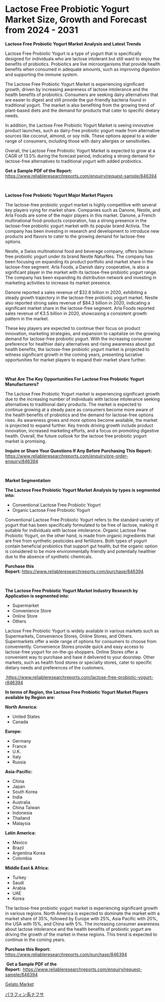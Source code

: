 <p><h1>Lactose Free Probiotic Yogurt Market Size, Growth and Forecast from 2024 - 2031</h1></p><p><strong>Lactose Free Probiotic Yogurt Market Analysis and Latest Trends</strong></p>
<p><p>Lactose Free Probiotic Yogurt is a type of yogurt that is specifically designed for individuals who are lactose intolerant but still want to enjoy the benefits of probiotics. Probiotics are live microorganisms that provide health benefits when consumed in adequate amounts, such as improving digestion and supporting the immune system.</p><p>The Lactose Free Probiotic Yogurt Market is experiencing significant growth, driven by increasing awareness of lactose intolerance and the health benefits of probiotics. Consumers are seeking dairy alternatives that are easier to digest and still provide the gut-friendly bacteria found in traditional yogurt. The market is also benefiting from the growing trend of plant-based diets and the demand for products that cater to specific dietary needs.</p><p>In addition, the Lactose Free Probiotic Yogurt Market is seeing innovative product launches, such as dairy-free probiotic yogurt made from alternative sources like coconut, almond, or soy milk. These options appeal to a wider range of consumers, including those with dairy allergies or sensitivities.</p><p>Overall, the Lactose Free Probiotic Yogurt Market is expected to grow at a CAGR of 13.5% during the forecast period, indicating a strong demand for lactose-free alternatives to traditional yogurt with added probiotics.</p></p>
<p><strong>Get a Sample PDF of the Report:&nbsp;</strong> <a href="https://www.reliableresearchreports.com/enquiry/request-sample/846394">https://www.reliableresearchreports.com/enquiry/request-sample/846394</a></p>
<p>&nbsp;</p>
<p><strong>Lactose Free Probiotic Yogurt Major Market Players</strong></p>
<p><p>The lactose-free probiotic yogurt market is highly competitive with several key players vying for market share. Companies such as Danone, Nestle, and Arla Foods are some of the major players in this market. Danone, a French multinational food-products corporation, has a strong presence in the lactose-free probiotic yogurt market with its popular brand Activia. The company has been investing in research and development to introduce new products and flavors to cater to the growing demand for lactose-free options. </p><p>Nestle, a Swiss multinational food and beverage company, offers lactose-free probiotic yogurt under its brand Nestle NaturNes. The company has been focusing on expanding its product portfolio and market share in the lactose-free segment. Arla Foods, a Danish dairy cooperative, is also a significant player in the market with its lactose-free probiotic yogurt range. The company has been expanding its distribution network and investing in marketing activities to increase its market presence.</p><p>Danone reported a sales revenue of $32.6 billion in 2020, exhibiting a steady growth trajectory in the lactose-free probiotic yogurt market. Nestle also reported strong sales revenue of $84.3 billion in 2020, indicating a significant market share in the lactose-free segment. Arla Foods reported sales revenue of €3.5 billion in 2020, showcasing a consistent growth pattern in the market.</p><p>These key players are expected to continue their focus on product innovation, marketing strategies, and expansion to capitalize on the growing demand for lactose-free probiotic yogurt. With the increasing consumer preference for healthier dairy alternatives and rising awareness about gut health benefits, the lactose-free probiotic yogurt market is projected to witness significant growth in the coming years, presenting lucrative opportunities for market players to expand their market share further.</p></p>
<p>&nbsp;</p>
<p><strong>What Are The Key Opportunities For Lactose Free Probiotic Yogurt Manufacturers?</strong></p>
<p><p>The Lactose Free Probiotic Yogurt market is experiencing significant growth due to the increasing number of individuals with lactose intolerance seeking alternatives to traditional dairy products. The market is expected to continue growing at a steady pace as consumers become more aware of the health benefits of probiotics and the demand for lactose-free options rises. As awareness grows and more options become available, the market is projected to expand further. Key trends driving growth include product innovation, increased marketing efforts, and a focus on promoting digestive health. Overall, the future outlook for the lactose free probiotic yogurt market is promising.</p></p>
<p><strong>Inquire or Share Your Questions If Any Before Purchasing This Report:</strong> <a href="https://www.reliableresearchreports.com/enquiry/pre-order-enquiry/846394">https://www.reliableresearchreports.com/enquiry/pre-order-enquiry/846394</a></p>
<p>&nbsp;</p>
<p><strong>Market Segmentation</strong></p>
<p><strong>The Lactose Free Probiotic Yogurt Market Analysis by types is segmented into:</strong></p>
<p><ul><li>Conventional Lactose Free Probiotic Yogurt</li><li>Organic Lactose Free Probiotic Yogurt</li></ul></p>
<p><p>Conventional Lactose Free Probiotic Yogurt refers to the standard variety of yogurt that has been specifically formulated to be free of lactose, making it suitable for individuals with lactose intolerance. Organic Lactose Free Probiotic Yogurt, on the other hand, is made from organic ingredients that are free from synthetic pesticides and fertilizers. Both types of yogurt contain beneficial probiotics that support gut health, but the organic option is considered to be more environmentally friendly and potentially healthier due to the absence of synthetic chemicals.</p></p>
<p><strong>Purchase this Report:&nbsp;</strong><a href="https://www.reliableresearchreports.com/purchase/846394">https://www.reliableresearchreports.com/purchase/846394</a></p>
<p>&nbsp;</p>
<p><strong>The Lactose Free Probiotic Yogurt Market Industry Research by Application is segmented into:</strong></p>
<p><ul><li>Supermarket</li><li>Convenience Store</li><li>Online Store</li><li>Others</li></ul></p>
<p><p>Lactose Free Probiotic Yogurt is widely available in various markets such as Supermarkets, Convenience Stores, Online Stores, and Others. Supermarkets offer a wide range of options for consumers to choose from conveniently. Convenience Stores provide quick and easy access to lactose-free yogurt for on-the-go shoppers. Online Stores offer a convenient way to purchase and have it delivered to your doorstep. Other markets, such as health food stores or specialty stores, cater to specific dietary needs and preferences of the customers.</p></p>
<p><a href="https://www.reliableresearchreports.com/lactose-free-probiotic-yogurt-r846394">&nbsp;https://www.reliableresearchreports.com/lactose-free-probiotic-yogurt-r846394</a></p>
<p><strong>In terms of Region, the Lactose Free Probiotic Yogurt Market Players available by Region are:</strong></p>
<p>
    <p> <strong> North America: </strong>
        <ul>
            <li>United States</li>
            <li>Canada</li>
        </ul>
        </p> 
    <p> <strong> Europe: </strong>
        <ul>
            <li>Germany</li>
            <li>France</li>
            <li>U.K.</li>
            <li>Italy</li>
            <li>Russia</li>
        </ul>
        </p> 
    <p> <strong> Asia-Pacific: </strong>
        <ul>
            <li>China</li>
            <li>Japan</li>
            <li>South Korea</li>
            <li>India</li>
            <li>Australia</li>
            <li>China Taiwan</li>
            <li>Indonesia</li>
            <li>Thailand</li>
            <li>Malaysia</li>
        </ul>
        </p> 
    <p> <strong> Latin America: </strong>
        <ul>
            <li>Mexico</li>
            <li>Brazil</li>
            <li>Argentina Korea</li>
            <li>Colombia</li>
        </ul>
        </p> 
    <p> <strong> Middle East & Africa: </strong>
        <ul>
            <li>Turkey</li>
            <li>Saudi</li>
            <li>Arabia</li>
            <li>UAE</li>
            <li>Korea</li>
        </ul>
    </p>
    </p>
<p><p>The lactose-free probiotic yogurt market is experiencing significant growth in various regions. North America is expected to dominate the market with a market share of 35%, followed by Europe with 25%, Asia Pacific with 20%, the USA with 15%, and China with 5%. The increasing consumer awareness about lactose intolerance and the health benefits of probiotic yogurt are driving the growth of the market in these regions. This trend is expected to continue in the coming years.</p></p>
<p><strong>Purchase this Report: </strong><a href="https://www.reliableresearchreports.com/purchase/846394">https://www.reliableresearchreports.com/purchase/846394</a></p>
<p>&nbsp;<strong>Get a Sample PDF of the Report:&nbsp;&nbsp;</strong><a href="https://www.reliableresearchreports.com/enquiry/request-sample/846394">https://www.reliableresearchreports.com/enquiry/request-sample/846394</a></p>
<p><strong></strong></p>
<p><p><a href="https://github.com/RoccoManning/Market-Research-Report-List-4/blob/main/gelato-market.md">Gelato Market</a></p><p><a href="https://github.com/NashBeahan2023/Market-Research-Report-List-1/blob/main/218899818187.md">パラフィン系ナフサ</a></p></p>